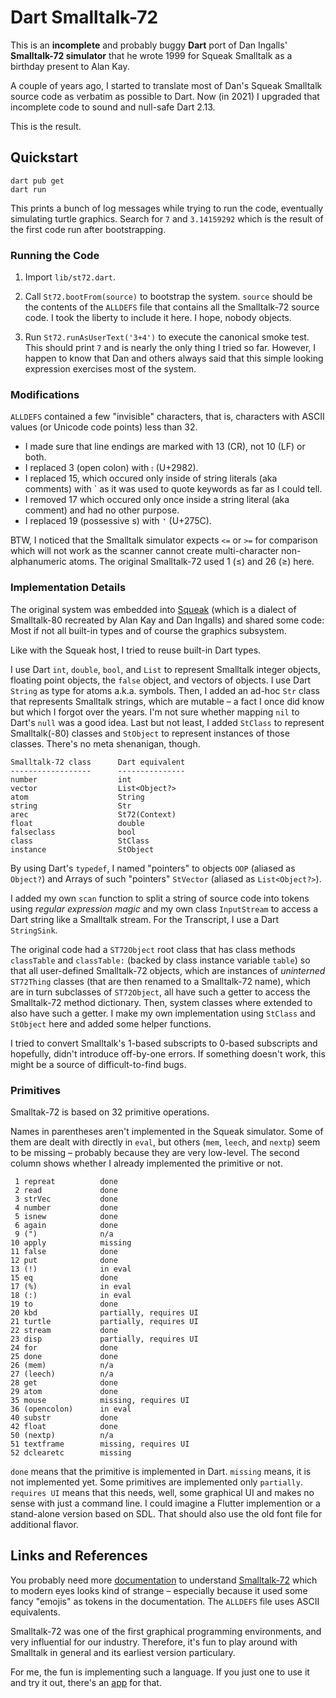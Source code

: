 Dart Smalltalk-72
=================

This is an **incomplete** and probably buggy **Dart** port of Dan Ingalls' **Smalltalk-72 simulator** that he wrote 1999 for Squeak Smalltalk as a birthday present to Alan Kay.

A couple of years ago, I started to translate most of Dan's Squeak Smalltalk source code as verbatim as possible to Dart. Now (in 2021) I upgraded that incomplete code to sound and null-safe Dart 2.13.

This is the result.

## Quickstart

    dart pub get
    dart run

This prints a bunch of log messages while trying to run the code, eventually simulating turtle graphics. Search for `7` and `3.14159292` which is the result of the first code run after bootstrapping.

### Running the Code

1. Import `lib/st72.dart`.

2. Call `St72.bootFrom(source)` to bootstrap the system. `source` should be the contents of the `ALLDEFS` file that contains all the Smalltalk-72 source code. I took the liberty to include it here. I hope, nobody objects.

3. Run `St72.runAsUserText('3+4')` to execute the canonical smoke test. This should print `7` and is nearly the only thing I tried so far. However, I happen to know that Dan and others always said that this simple looking expression exercises most of the system.

### Modifications

`ALLDEFS` contained a few "invisible" characters, that is, characters with ASCII values (or Unicode code points) less than 32.

* I made sure that line endings are marked with 13 (CR), not 10 (LF) or both.
* I replaced 3 (open colon) with `⦂` (U+2982).
* I replaced 15, which occured only inside of string literals (aka comments) with ` as it was used to quote keywords as far as I could tell.
* I removed 17 which occured only once inside a string literal (aka comment) and had no other purpose.
* I replaced 19 (possessive s) with `❜` (U+275C).

BTW, I noticed that the Smalltalk simulator expects `<=` or `>=` for comparison which will not work as the scanner cannot create multi-character non-alphanumeric atoms. The original Smalltalk-72 used 1 (≤) and 26 (≥) here.

### Implementation Details

The original system was embedded into [Squeak](https://squeak.org/) (which is a dialect of Smalltalk-80 recreated by Alan Kay and Dan Ingalls) and shared some code: Most if not all built-in types and of course the graphics subsystem.

Like with the Squeak host, I tried to reuse built-in Dart types.

I use Dart `int`, `double`, `bool`, and `List` to represent Smalltalk integer objects, floating point objects, the `false` object, and vectors of objects. I use Dart `String` as type for atoms a.k.a. symbols. Then, I added an ad-hoc `Str` class that represents Smalltalk strings, which are mutable – a fact I once did know but which I forgot over the years. I'm not sure whether mapping `nil` to Dart's `null` was a good idea. Last but not least, I added `StClass` to represent Smalltalk(-80) classes and `StObject` to represent instances of those classes. There's no meta shenanigan, though.

    Smalltalk-72 class      Dart equivalent
    ------------------      ---------------
    number                  int
    vector                  List<Object?>
    atom                    String
    string                  Str
    arec                    St72(Context)
    float                   double
    falseclass              bool
    class                   StClass
    instance                StObject

By using Dart's `typedef`, I named "pointers" to objects `OOP` (aliased as `Object?`) and Arrays of such "pointers" `StVector` (aliased as `List<Object?>`).

I added my own `scan` function to split a string of source code into tokens using _regular expression magic_ and my own class `InputStream` to access a Dart string like a Smalltalk stream. For the Transcript, I use a Dart `StringSink`.

The original code had a `ST72Object` root class that has class methods `classTable` and `classTable:` (backed by class instance variable `table`) so that all user-defined Smalltalk-72 objects, which are instances of _uninterned_ `ST72Thing` classes (that are then renamed to a Smalltalk-72 name), which are in turn subclasses of `ST72Object`, all have such a getter to access the Smalltalk-72 method dictionary. Then, system classes where extended to also have such a getter. I make my own implementation using `StClass` and `StObject` here and added some helper functions.

I tried to convert Smalltalk's 1-based subscripts to 0-based subscripts and hopefully, didn't introduce off-by-one errors. If something doesn't work, this might be a source of difficult-to-find bugs.

### Primitives

Smalltak-72 is based on 32 primitive operations.

Names in parentheses aren't implemented in the Squeak simulator. Some of them are dealt with directly in `eval`, but others (`mem`, `leech`, and `nextp`) seem to be missing – probably because they are very low-level. The second column shows whether I already implemented the primitive or not.

     1 repreat          done
     2 read             done
     3 strVec           done
     4 number           done
     5 isnew            done
     6 again            done
     9 (")              n/a
    10 apply            missing
    11 false            done
    12 put              done
    13 (!)              in eval
    15 eq               done
    17 (%)              in eval
    18 (:)              in eval
    19 to               done
    20 kbd              partially, requires UI
    21 turtle           partially, requires UI
    22 stream           done
    23 disp             partially, requires UI
    24 for              done
    25 done             done
    26 (mem)            n/a
    27 (leech)          n/a
    28 get              done
    29 atom             done
    35 mouse            missing, requires UI
    36 (opencolon)      in eval
    40 substr           done
    42 float            done
    50 (nextp)          n/a
    51 textframe        missing, requires UI
    52 dclearetc        missing

`done` means that the primitive is implemented in Dart. `missing` means, it is not implemented yet. Some primitives are implemented only `partially`. `requires UI` means that this needs, well, some graphical UI and makes no sense with just a command line. I could imagine a Flutter implemention or a stand-alone version based on SDL. That should also use the old font file for additional flavor.

## Links and References

You probably need more [documentation](http://www.bitsavers.org/pdf/xerox/parc/techReports/Smalltalk-72_Instruction_Manual_Mar76.pdf) to understand [Smalltalk-72](https://wiki.squeak.org/squeak/989) which to modern eyes looks kind of strange – especially because it used some fancy "emojis" as tokens in the documentation. The `ALLDEFS` file uses ASCII equivalents.

Smalltalk-72 was one of the first graphical programming environments, and very influential for our industry. Therefore, it's fun to play around with Smalltalk in general and its earliest version particulary.

For me, the fun is implementing such a language. If you just one to use it and try it out, there's an [app](https://lively-web.org/users/Dan/ALTO-Smalltalk-72.html) for that.
